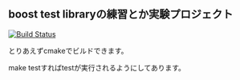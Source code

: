 ## boost test libraryの練習とか実験プロジェクト

[![Build Status](https://magnum.travis-ci.com/TUTProCon2014/wiki_todo.svg?token=FV5J7d1D4AQgtjx1QDss&branch=add_travis-ci)](https://magnum.travis-ci.com/TUTProCon2014/wiki_todo)

とりあえずcmakeでビルドできます。

make testすればtestが実行されるようにしてあります。
